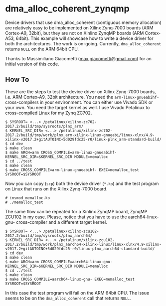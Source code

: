 # dma_alloc_coherent_zynqmp

Device drivers that use dma_alloc_coherent (contiguous memory allocation) are relatively easy to be implemented on Xilinx Zynq-7000 boards (ARM Cortex-A9, 32bit), but they are not on Xinlinx ZynqMP boards (ARM Cortex-A53, 64bit). This example will showcase how to write a device driver for both the architectures. The work is on-going. Currently, `dma_alloc_coherent` returns `NULL` on the ARM 64bit CPU.

Thanks to Massimiliano Giacometti (max.giacometti@gmail.com) for an initial version of this code.

## How To

These are the steps to test the device driver on Xilinx Zynq-7000 boards, i.e. ARM Cortex-A9, 32bit architecture. You need the `arm-linux-gnueabihf-` cross-compilers in your environment. You can either use Vivado SDK or your own. You need the target kernel as well. I use Vivado Petalinux to cross-compiled Linux for my Zynq ZC702. 

```
$ SYSROOT= <...> /petalinux/xilinx-zc702-2017.2/build/tmp/sysroots/plnx_arm/
$ KERNEL_SRC_DIR= <...> /petalinux/xilinx-zc702-2017.2/build/tmp/work/plnx_arm-xilinx-linux-gnueabi/linux-xlnx/4.9-xilinx-v2017.2+gitAUTOINC+5d029fdc25-r0/linux-plnx_arm-standard-build/ 
$ cd dev
$ make clean
$ make ARCH=arm CROSS_COMPILE=arm-linux-gnueabihf- KERNEL_SRC_DIR=$KERNEL_SRC_DIR MODULE=memalloc
$ cd ../test
$ make clean
$ make CROSS_COMPILE=arm-linux-gnueabihf- EXEC=memalloc_test SYSROOT=$SYSROOT
```

Now you can copy (`scp`) both the device driver (`*.ko`) and the test program on Linux that runs on the Xilinx Zynq-7000 board.

```
# insmod memalloc.ko
# ./memalloc_test
```

The same flow can be repeated for a Xinlinx ZynqMP board, ZynqMP ZCU102 in my case. Please, notice that you have to use the aarch64-linux-gnu- cross-compiler and a different target kernel.
```
$ SYSROOT= <...> /petalinux/xilinx-zcu102-2017.2/build/tmp/sysroots/plnx_aarch64/
$ KERNEL_SRC_DIR= <...> /petalinux/xilinx-zcu102-2017.2/build/tmp/work/plnx_aarch64-xilinx-linux/linux-xlnx/4.9-xilinx-v2017.2+gitAUTOINC+5d029fdc25-r0/linux-plnx_aarch64-standard-build/ 
$ cd dev
$ make clean
$ make ARCH=arm CROSS_COMPILE=aarch64-linux-gnu- KERNEL_SRC_DIR=$KERNEL_SRC_DIR MODULE=memalloc
$ cd ../test
$ make clean
$ make CROSS_COMPILE=aarch64-linux-gnu- EXEC=memalloc_test SYSROOT=$SYSROOT
```

In this case the test program will fail on the ARM 64bit CPU. The issue seems to be on the `dma_alloc_coherent` call that returns `NULL`.
